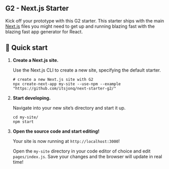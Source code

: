 ## G2 - Next.js Starter

Kick off your prototype with this G2 starter. This starter ships with the main [Next.js](https://nextjs.org/learn) files you might need to get up and running blazing fast with the blazing fast app generator for React.

## 🚀 Quick start

1.  **Create a Next.js site.**

    Use the Next.js CLI to create a new site, specifying the default starter.

    ```shell
    # create a new Next.js site with G2
    npx create-next-app my-site --use-npm --example "https://github.com/itsjonq/next-starter-g2/"
    ```

1.  **Start developing.**

    Navigate into your new site’s directory and start it up.

    ```shell
    cd my-site/
    npm start
    ```

1.  **Open the source code and start editing!**

    Your site is now running at `http://localhost:3000`!

    Open the `my-site` directory in your code editor of choice and edit `pages/index.js`. Save your changes and the browser will update in real time!
